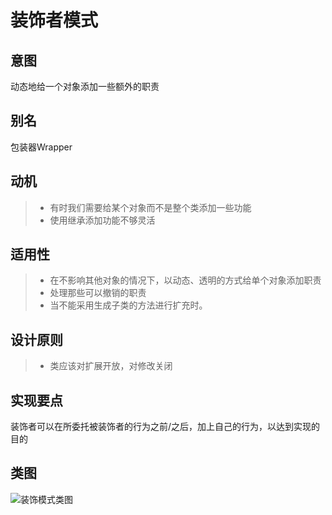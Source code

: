 # 装饰者模式

## 意图
动态地给一个对象添加一些额外的职责

## 别名
包装器Wrapper

## 动机
> * 有时我们需要给某个对象而不是整个类添加一些功能
> * 使用继承添加功能不够灵活

## 适用性
> * 在不影响其他对象的情况下，以动态、透明的方式给单个对象添加职责
> * 处理那些可以撤销的职责
> * 当不能采用生成子类的方法进行扩充时。

## 设计原则
> * 类应该对扩展开放，对修改关闭

## 实现要点
装饰者可以在所委托被装饰者的行为之前/之后，加上自己的行为，以达到实现的目的

## 类图
![装饰模式类图](http://7u2eqw.com1.z0.glb.clouddn.com/DecoratorPattern.png)